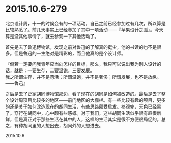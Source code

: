 2015.10.6-279
=============
北京设计周，十一的时候会有的一项活动，自己之前已经参加过有几次，所以算是比较熟悉了。前几天事实上已经参加了其中一项活动——『苹果设计之弧』。今天算是没其他事情了，就去参观一下其他活动了。

首先是去了鲁迅博物馆，发现之前对鲁迅的了解真的挺少，他的书读的也不是很多。但是鲁迅的一生绝对是精彩的，而且他真的是个设计师。

『倘若一定要问我青年应当向怎样的目标，那么，我只可以说出我为别人设计的话，就是：一要生存，二要温饱，三要发展。  
我之所谓生存，并不是苟活；所谓温饱，并不是奢侈；所谓发展，也不是放纵。——鲁迅』

之后是去了史家胡同博物馆那边，看了现在的胡同是如何被改造的。最后是去了整个设计周项目比较多的地区——前门地区的大栅栏。有一些比较有趣的项目，更多的还是关于如何改造现在的胡同生活，有些思路颇受启发。参观完，天色已经黑了。穿行在胡同中，心中颇有些感概。对于我们，这些胡同生活似乎很有趣很新鲜，但是真正对于那些生活在其中的人，这样的生活其实是很不方便很局促的。总之，有种胡同里的人想出去，胡同外的人想进去。

2015.10.6
